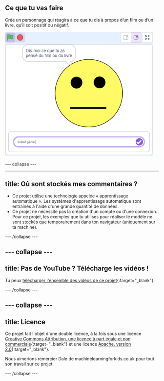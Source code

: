 ## Ce que tu vas faire

Crée un personnage qui réagira à ce que tu dis à propos d’un film ou d’un livre, qu’il soit positif ou négatif.

![Un projet Scratch avec un grand emoji neutre. Il y a une case dans laquelle écrire, et l'emoji te demande de lui dire ce que tu as pensé d'un livre ou d'un film.](images/whatyouwillmake.png)

--- collapse ---

---
title: Où sont stockés mes commentaires ?
---

- Ce projet utilise une technologie appelée « apprentissage automatique ». Les systèmes d'apprentissage automatique sont entraînés à l'aide d'une grande quantité de données.
- Ce projet ne nécessite pas la création d'un compte ou d'une connexion. Pour ce projet, les exemples que tu utilises pour réaliser le modèle ne sont stockés que temporairement dans ton navigateur (uniquement sur ta machine).

--- /collapse ---

--- collapse ---
---
title: Pas de YouTube ? Télécharge les vidéos !
---

Tu peux [télécharger l'ensemble des vidéos de ce projet](https://rpf.io/p/fr-FR/did-you-like-it-go){:target="_blank"}.


--- /collapse ---

--- collapse ---
---
title: Licence
---

Ce projet fait l'objet d'une double licence, à la fois sous une licence [Creative Commons Attribution, une licence à part égale et non commerciale](http://creativecommons.org/licenses/by-nc-sa/4.0/){:target="_blank"} et une licence [Apache, version 2.0](http://www.apache.org/licenses/LICENSE-2.0){:target="_blank"}.

Nous aimerions remercier Dale de machinelearningforkids.co.uk pour tout son travail sur ce projet.

--- /collapse ---


